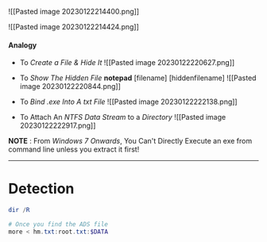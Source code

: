 ![[Pasted image 20230122214400.png]]

![[Pasted image 20230122214424.png]]


#### Analogy
- To *Create a File & Hide It*
![[Pasted image 20230122220627.png]]

- To *Show The Hidden File*
	**notepad** [filename]  [hiddenfilename]
	![[Pasted image 20230122220844.png]]

- To *Bind .exe Into A txt File*
	![[Pasted image 20230122222138.png]]

- To Attach An *NTFS Data Stream* to a *Directory*
![[Pasted image 20230122222917.png]]


**NOTE** : From *Windows 7 Onwards*, You Can't Directly Execute an exe from command line unless you extract it first!

---
# Detection
```powershell
dir /R

# Once you find the ADS file
more < hm.txt:root.txt:$DATA
```